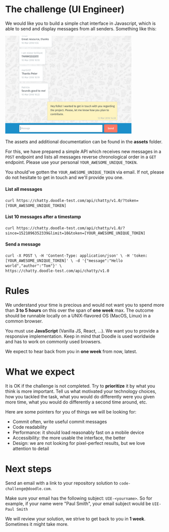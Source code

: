 # The challenge (UI Engineer)

We would like you to build a simple chat interface in Javascript, which is able to send and display messages from
all senders. Something like this:

<img src="chat.png" width="400" alt="chat" />

The assets and additional documentation can be found in the **assets** folder.

For this, we have prepared a simple API which receives new messages in a `POST` endpoint
and lists all messages reverse chronological order in a `GET` endpoint. Please use your personal `YOUR_AWESOME_UNIQUE_TOKEN`.

You should've gotten the `YOUR_AWESOME_UNIQUE_TOKEN` via email. If not, please do not hesitate to get in touch and we'll provide you one.

#### List all messages

```shell script
curl https://chatty.doodle-test.com/api/chatty/v1.0/?token=
[YOUR_AWESOME_UNIQUE_TOKEN]
```

#### List 10 messages after a timestamp

```shell script
curl https://chatty.doodle-test.com/api/chatty/v1.0/?
since=1521096352339&limit=10&token=[YOUR_AWESOME_UNIQUE_TOKEN]

```

#### Send a message

```shell script
curl -X POST \ -H 'Content-Type: application/json' \ -H 'token:
[YOUR_AWESOME_UNIQUE_TOKEN]' \ -d '{"message":"Hello world","author":"Tom"}' \
https://chatty.doodle-test.com/api/chatty/v1.0
```

# Rules

We understand your time is precious and would not want you to spend more than **3 to 5 hours** on this over the span
of **one week** max. The outcome should be runnable locally on a UNIX-flavored OS (MacOS, Linux) in a common browser.

You must use **JavaScript** (Vanilla JS, React, ...). We want you to provide a responsive
implementation. Keep in mind that Doodle is used worldwide and has to work on commonly
used browsers.

We expect to hear back from you in **one week** from now, latest.

# What we expect

It is OK if the challenge is not completed. Try to **prioritize** it by what you think is more important. Tell us what
motivated your technology choices, how you tackled the task, what you would do differently were you given more time,
what you would do differently a second time around, etc.

Here are some pointers for you of things we will be looking for:

- Commit often, write useful commit messages
- Code readability
- Performance: it should load reasonably fast on a mobile device
- Accessibility: the more usable the interface, the better
- Design: we are not looking for pixel-perfect results, but we love attention to detail

# Next steps

Send an email with a link to your repository solution to `code-challenge@doodle.com`.

Make sure your email has the following subject: `UIE-<yourname>`. So for example, if your name were "Paul Smith",
your email subject would be `UIE-Paul Smith`

We will review your solution, we strive to get back to you in **1 week**. Sometimes it might take more.
